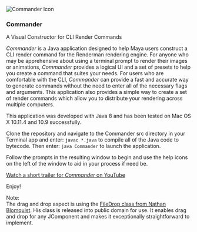![Commander Icon](src/images/commander_icon_sm.png)
### Commander
A Visual Constructor for CLI Render Commands

*Commander* is a Java application designed to help Maya users construct a CLI render command for the Renderman rendering engine. For anyone who may be apprehensive about using a terminal prompt to render their images or animations, *Commander* provides a logical UI and a set of presets to help you create a command that suites your needs. For users who are comfortable with the CLI, *Commander* can provide a fast and accurate way to generate commands without the need to enter all of the necessary flags and arguments. This application also provides a simple way to create a set of render commands which allow you to distribute your rendering across multiple computers. 

This application was developed with Java 8 and has been tested on Mac OS X 10.11.4 and 10.9 successfully.

Clone the repository and navigate to the Commander src directory in your Terminal app and enter:  `javac *.java` to compile all of the Java code to bytecode. Then enter: `java Commander` to launch the application.  

Follow the prompts in the resulting window to begin and use the help icons on the left of the window to aid in your process if need be.

[Watch a short trailer for *Commander* on YouTube](https://youtu.be/Xjfo6h4WUUc)

Enjoy!

Note:  
The drag and drop aspect is using the [FileDrop class from Nathan Blomquist](http://iharder.sourceforge.net/current/java/filedrop/). His class is released into public domain for use. It enables drag and drop for any JComponent and makes it exceptionally straightforward to implement.
